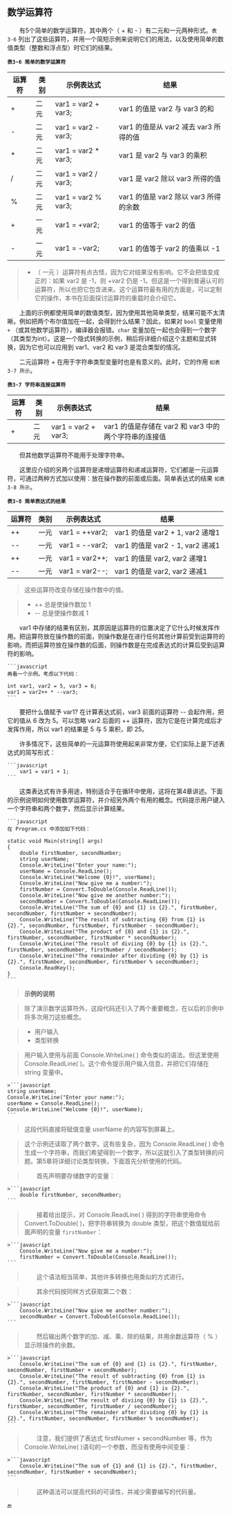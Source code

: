 ## 数学运算符

&emsp;&emsp;有5个简单的数学运算符，其中两个（ + 和 - ）有二元和一元两种形式。`表 3-6` 列出了这些运算符，并用一个简短示例来说明它们的用法，以及使用简单的数值类型（整数和浮点型）时它们的结果。

**`表3-6 简单的数学运算符`**

| 运算符 | 类别 | 示例表达式 | 结果 |
|-|-|-|-|
| + | 二元 | var1 = var2 + var3; | var1 的值是 var2 与 var3 的和 |
| - | 二元 | var1 = var2 - var3; | var1 的值是从 var2 减去 var3 所得的值 |
| * | 二元 | var1 = var2 * var3; | var1 是 var2 与 var3 的乘积 |
| / | 二元 | var1 = var2 / var3; | var1 是 var2 除以 var3 所得的值 |
| % | 二元 | var1 = var2 % var3; | var1 的值是 var2 除以 var3 所得的余数 |
| + | 一元 | var1 = +var2; | var1 的值等于 var2 的值 |
| - | 一元 | var1 = -var2; | var1 的值等于 var2 的值乘以 -1 |


>+ （ 一元 ）运算符有点古怪，因为它对结果没有影响。它不会把值变成正的：如果 var2 是 -1，则 +var2 仍是 -1。但这是一个得到普遍认可的运算符，所以也把它包含进来。这个运算符最有用的方面是，可以定制它的操作，本书在后面探讨运算符的重载时会介绍它。

&emsp;&emsp;上面的示例都使用简单的数值类型，因为使用其他简单类型，结果可能不太清晰。例如把两个布尔值加在一起，会得到什么结果？因此，如果对 `bool` 变量使用 `+` （或其他数学运算符），编译器会报错。`char` 变量加在一起也会得到一个数字（其类型为int）。这是一个隐式转换的示例，稍后将详细介绍这个主题和显式转换，因为它也可以应用到 var1、var2 和 var3 是混合类型的情况。

&emsp;&emsp;二元运算符 + 在用于字符串类型变量时也是有意义的。此时，它的作用 `如表 3-7 所示`。

**`表3-7 字符串连接运算符`**

| 运算符 | 类别 | 示例表达式 | 结果 |
|-|-|-|-|
| + | 二元 | var1 = var2 + var3; | var1 的值是存储在 var2 和 var3 中的两个字符串的连接值 |

&emsp;&emsp;但其他数学运算符不能用于处理字符串。

&emsp;&emsp;这里应介绍的另两个运算符是递增运算符和递减运算符，它们都是一元运算符，可通过两种方式加以使用：放在操作数的前面或后面。简单表达式的结果 `如表 3-8 所示`。

**`表3-8 简单表达式的结果`**

| 运算符 | 类别 | 示例表达式 | 结果 |
|-|-|-|-|
| ++ | 一元 | var1 = ++var2; | var1 的值是 var2 + 1, var2 递增1 |
| -- | 一元 | var1 = --var2; | var1 的值是 var2 - 1, var2 递减1 |
| ++ | 一元 | var1 = var2++; | var1 的值是 var2, var2 递增1 |
| -- | 一元 | var1 = var2--; | var1 的值是 var2, var2 递减1 |


>这些运算符改变存储在操作数中的值。

> * ++ 总是使操作数加 1
> * -- 总是使操作数减 1

&emsp;&emsp;var1 中存储的结果有区别，其原因是运算符的位置决定了它什么时候发挥作用。把运算符放在操作数的前面，则操作数是在进行任何其他计算前受到运算符的影响，而把运算符放在操作数的后面，则操作数是在完成表达式的计算后受到运算符的影响。

    ```javascript
    再看一个示例。考虑以下代码：

    int var1, var2 = 5, var3 = 6;
    var1 = var2++ * --var3;
    ```

&emsp;&emsp;要把什么值赋予 var1? 在计算表达式前，var3 前面的运算符 -- 会起作用，把它的值从 6 改为 5。可以忽略 var2 后面的 ++ 运算符，因为它是在计算完成后才发挥作用，所以 var1 的结果是 5 与 5 乘积，即 25。

&emsp;&emsp;许多情况下，这些简单的一元运算符使用起来非常方便，它们实际上是下述表达式的简写形式：

    ```javascript
        var1 = var1 + 1;
    ```

&emsp;&emsp;这类表达式有许多用途，特别适合于在循环中使用，这将在第4章讲述。下面的示例说明如何使用数学运算符，并介绍另外两个有用的概念。代码提示用户键入一个字符串和两个数字，然后显示计算结果。

    ```javascript
    在 Program.cs 中添加如下代码：

    static void Main(string[] args)
    {
        double firstNumber, secondNumber;
        string userName;
        Console.WriteLine("Enter your name:");
        userName = Console.ReadLine();
        Console.WriteLine("Welcome {0}!", userName);
        Console.WriteLine("Now give me a number:");
        firstNumber = Convert.ToDouble(Console.ReadLine());
        Console.WriteLine("Now give me another number:");
        secondNumber = Convert.ToDouble(Console.ReadLine());
        Console.WriteLine("The sum of {0} and {1} is {2}.", firstNumber, secondNumber, firstNumber + secondNumber);
        Console.WriteLine("The result of subtracting {0} from {1} is {2}.", secondNumber, firstNumber, firstNumber - secondNumber);
        Console.WriteLine("The product of {0} and {1} is {2}.", firstNumber, secondNumber, firstNumber * secondNumber);
        Console.WriteLine("The result of diviing {0} by {1} is {2}.", firstNumber, secondNumber, firstNumber / secondNumber);
        Console.WriteLine("The remainder after dividing {0} by {1} is {2}.", firstNumber, secondNumber, firstNumber % secondNumber);
        Console.ReadKey();
    }
    ```

>**示例的说明**

>除了演示数学运算符外，这段代码还引入了两个重要概念，在以后的示例中将多次用刀这些概念。

> * 用户输入
> * 类型转换

>用户输入使用与前面 Console.WriteLine( ) 命令类似的语法。但这里使用 Console.ReadLine( )。这个命令提示用户输入信息，并把它们存储在 string 变量中。

    >```javascript
    string userName;
    Console.WriteLine("Enter your name:");
    userName = Console.ReadLine();
    Console.WriteLine("Welcome {0}!", userName);
    ```

>这段代码直接将赋值变量 userName 的内容写到屏幕上。

>这个示例还读取了两个数字。这有些复杂，因为 Console.ReadLine( ) 命令生成一个字符串，而我们希望得到一个数字，所以这就引入了类型转换的问题。第5章将详细讨论类型转换，下面首先分析使用的代码。

>&emsp;&emsp;首先声明要存储数字的变量：

    >```javascript
        double firstNumber, secondNumber;
    ```

>&emsp;&emsp;接着给出提示，对 Console.ReadLine( ) 得到的字符串使用命令 Convert.ToDouble( )，把字符串转换为 double 类型，把这个数值赋给前面声明的变量 `firstNumber`：

    >```javascript
        Console.WriteLine("Now give me a number:");
        firstNumber = Convert.ToDouble(Console.ReadLine());
    ```

>&emsp;&emsp;这个语法相当简单，其他许多转换也用类似的方式进行。

>&emsp;&emsp;其余代码按同样方式获取第二个数：

    >```javascript        
        Console.WriteLine("Now give me another number:");            
        secondNumber = Convert.ToDouble(Console.ReadLine());        
    ```

>&emsp;&emsp;然后输出两个数字的加、减、乘、除的结果，并用余数运算符（ % ）显示除操作的余数。

    >```javascript
        Console.WriteLine("The sum of {0} and {1} is {2}.", firstNumber, secondNumber, firstNumber + secondNumber);                    
        Console.WriteLine("The result of subtracting {0} from {1} is {2}.", secondNumber, firstNumber, firstNumber - secondNumber);        
        Console.WriteLine("The product of {0} and {1} is {2}.", firstNumber, secondNumber, firstNumber * secondNumber);            
        Console.WriteLine("The result of diviing {0} by {1} is {2}.", firstNumber, secondNumber, firstNumber / secondNumber);        
        Console.WriteLine("The remainder after dividing {0} by {1} is {2}.", firstNumber, secondNumber, firstNumber % secondNumber);
    ```


>&emsp;&emsp;注意，我们提供了表达式 firstNumer + secondNumber 等，作为 Console.WriteLine( )语句的一个参数，而没有使用中间变量：


    >```javascript
        Console.WriteLine("The sum of {1} and {1} is {2}.", firstNumber, secondNumber, firstNumber + secondNumber);    
    ```

>&emsp;&emsp;这种语法可以提高代码的可读性，并减少需要编写的代码量。





🔚